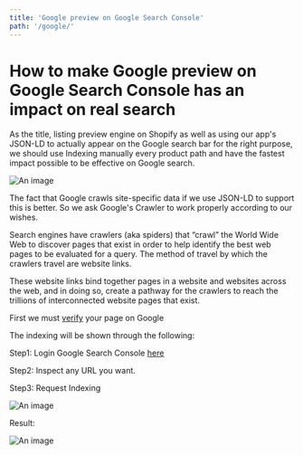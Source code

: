 ```yaml
---
title: 'Google preview on Google Search Console'
path: '/google/'
---
```



# How to make Google preview on Google Search Console has an impact on real search

As the title, listing preview engine on Shopify as well as using our app's JSON-LD to actually appear on the Google search bar for the right purpose, we should use Indexing manually every product path and have the fastest impact possible to be effective on Google search.

![An image](/docs/images/Crawling-indexing-ranking-hero-image.jpg)


The fact that Google crawls site-specific data if we use JSON-LD to support this is better. So we ask Google's Crawler to work properly according to our wishes.

Search engines have crawlers (aka spiders) that “crawl” the World Wide Web to discover pages that exist in order to help identify the best web pages to be evaluated for a query. The method of travel by which the crawlers travel are website links.

These website links bind together pages in a website and websites across the web, and in doing so, create a pathway for the crawlers to reach the trillions of interconnected website pages that exist.

First we must [verify](/webmaster/) your page on Google

The indexing will be shown through the following:

Step1: Login Google Search Console [here](https://search.google.com/search-console)

Step2: Inspect any URL you want.

Step3: Request Indexing 

![An image](/docs/images/request-indexing.png)

Result: 

![An image](/docs/images/queue-indexing.png)
